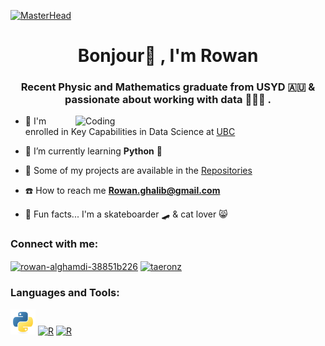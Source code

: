 [![MasterHead](https://user-images.githubusercontent.com/118812969/208985272-ee0a8a5b-ab31-4fa1-a6cf-f2f1e6a336a2.gif)](https://rishavchanda.io)

<h1 align="center">Bonjour🙈 , I'm Rowan </h1>
<h3 align="center">Recent Physic and Mathematics graduate from USYD 🇦🇺 & passionate about working with data 👩🏻‍💻 .</h3>
<img align="right" alt="Coding" width="400" src="https://user-images.githubusercontent.com/118812969/208983514-fb8d29bd-aad0-4a6e-a6e5-4b241cd0b555.gif">


- 📖 I'm enrolled in Key Capabilities in Data Science at [UBC](https://extendedlearning.ubc.ca)

- 🤖 I’m currently learning **Python** 🐍

- 🌸 Some of my projects are available in the [Repositories](https://github.com/RowanAlghamdi?tab=repositories)

- ☎️ How to reach me **Rowan.ghalib@gmail.com**

- 🫣 Fun facts... I'm a skateboarder 🛹 & cat lover 😸

<h3 align="left">Connect with me:</h3>
<p align="left">
<a href="https://linkedin.com/in/rowan-alghamdi-38851b226" target="blank"><img align="center" src="https://raw.githubusercontent.com/rahuldkjain/github-profile-readme-generator/master/src/images/icons/Social/linked-in-alt.svg" alt="rowan-alghamdi-38851b226" height="30" width="40" /></a>
<a href="https://instagram.com/taeronz" target="blank"><img align="center" src="https://raw.githubusercontent.com/rahuldkjain/github-profile-readme-generator/master/src/images/icons/Social/instagram.svg" alt="taeronz" height="30" width="40" /></a> </p>

<h3 align="left">Languages and Tools:</h3>
<p align="left">
<a href="https://www.python.org" target="_blank" rel="noreferrer"> <img src="https://raw.githubusercontent.com/devicons/devicon/master/icons/python/python-original.svg" alt="python" width="40" height="40"/></a>
<a align="left"> <a href="https://www.r-project.org" target="_blank" rel="noreferrer"> <img src="https://www.lindinglab.science/external-files/images/Rlogo1.png" alt="R" width="40" height="40"/></a> 
<a align="left"> <a href="https://posit.co" target="_blank" rel="noreferrer"> <img src="https://www.rstudio.com/wp-content/uploads/2018/10/RStudio-Logo-flat.svg" alt="R" width="40" height="40"/></a> </p>


  <!-- https://rahuldkjain.github.io/gh-profile-readme-generator/  -->
